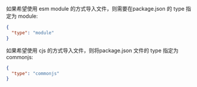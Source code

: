 如果希望使用 esm module 的方式导入文件，则需要在package.json 的 type 指定为 module:
```json
{
  "type": "module"
}
```

如果希望使用 cjs 的方式导入文件，则将package.json 文件的 type 指定为 commonjs:
```json
{
  "type": "commonjs"
}
```
